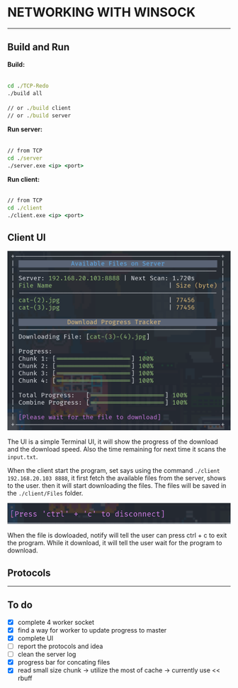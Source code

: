 # NETWORKING WITH WINSOCK

---

## Build and Run

**Build:**

```bat

cd ./TCP-Redo
./build all

// or ./build client
// or ./build server
```

**Run server:**

```bat

// from TCP
cd ./server
./server.exe <ip> <port>

```

**Run client:**

```bat

// from TCP
cd ./client
./client.exe <ip> <port>
```

## Client UI

![alt text](Picture/UI.png)

The UI is a simple Terminal UI, it will show the progress of the download and the download speed. Also the time remaining for next time it scans the `input.txt`.

When the client start the program, set says using the command `./client 192.168.20.103 8888`, it first fetch the available files from the server, shows to the user. then it will start downloading the files. The files will be saved in the `./client/Files` folder.

![alt text](Picture/noti.png)

When the file is dowloaded, notify will tell the user can press ctrl + c to exit the program. While it download, it will tell the user wait for the program to download.

## Protocols

---

## To do

- [x] complete 4 worker socket
- [x] find a way for worker to update progress to master
- [x] complete UI
- [ ] report the protocols and idea
- [ ] clean the server log
- [x] progress bar for concating files
- [x] read small size chunk -> utilize the most of cache -> currently use << rbuff